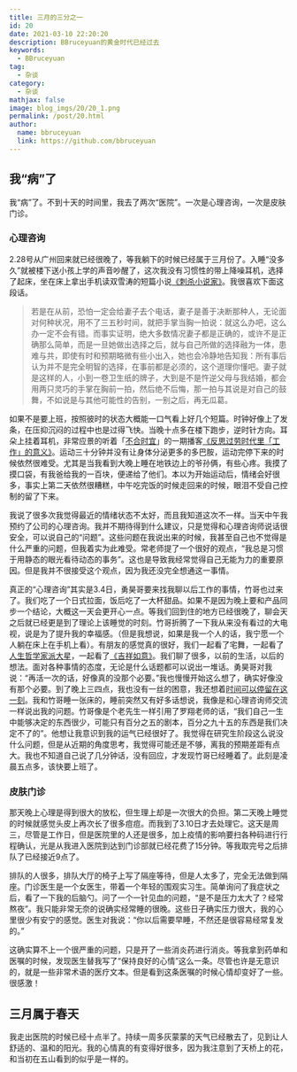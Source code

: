 ```yaml
---
title: 三月的三分之一
id: 20
date: 2021-03-10 22:20:20
description: BBruceyuan的黄金时代已经过去
keywords: 
  - BBruceyuan
tag: 
  - 杂谈
category: 
  - 杂谈
mathjax: false
image: blog_imgs/20/20_1.png
permalink: /post/20.html
author: 
  name: bbruceyuan
  link: https://github.com/bbruceyuan
---
```


## 我“病”了
我“病”了。不到十天的时间里，我去了两次“医院”。一次是心理咨询，一次是皮肤门诊。

### 心理咨询
2.28号从广州回来就已经很晚了，等我躺下的时候已经属于三月份了。入睡“没多久”就被楼下送小孩上学的声音吵醒了，这次我没有习惯性的带上降噪耳机，选择了起床，坐在床上拿出手机读双雪涛的短篇小说[《刺杀小说家》](https://book.douban.com/subject/27116235/)。我很喜欢下面这段话。
> 若是在从前，恐怕一定会给妻子去个电话，妻子是善于决断那种人，无论面对何种状况，用不了三五秒时间，就把手掌当胸一拍说：就这么办吧，这么办一定不会有错。而事实证明，绝大多数情况妻子都是正确的，或许不是正确那么简单，而是一旦她做出选择之后，就与自己所做的选择融为一体，患难与共，即使有时和预期略微有些小出入，她也会冷静地告知我：所有事后认为并不是完全明智的选择，在事前都是必须的，这个道理你懂吧。妻子就是这样的人，小到一卷卫生纸的牌子，大到是不是忤逆父母与我结婚，都会用两只灵巧的手掌在胸前一拍，然后绝不后悔，那一拍与其说是对自己的鼓舞，不如说是与其他可能性的告别，一别之后，再无瓜葛。

如果不是要上班，按照彼时的状态大概能一口气看上好几个短篇。时钟好像上了发条，在压抑沉闷的过程中也是过得飞快。当晚十点多在楼下跑步，逆时针方向。耳朵上挂着耳机，非常应景的听着「[不合时宜](https://www.xiaoyuzhoufm.com/podcast/5e280fb8418a84a0461fd076)」的一期播客[《反思过劳时代里「工作」的意义》](https://www.xiaoyuzhoufm.com/episode/600beca11248f7fde55744b1)。运动三十分钟并没有让身体分泌更多的多巴胺，运动完停下来的时候依然很难受。尤其是当我看到大晚上睡在地铁边上的爷孙俩，有些心疼。我摸了摸口袋，有我爸给我的一百块，便递给了他们。本以为开始运动后，情绪会好很多，事实上第二天依然很糟糕，中午吃完饭的时候走回来的时候，眼泪不受自己控制的留了下来。

我说了很多次我觉得最近的情绪状态不太好，而且我知道这次不一样。当天中午我预约了公司的心理咨询。我并不期待得到什么建议，只是觉得和心理咨询师说话很安全，可以说自己的“问题”。这些问题在我说出来的时候，我甚至自己也不觉得是什么严重的问题，但我着实为此难受。常老师提了一个很好的观点，“我总是习惯于用静态的眼光看待动态的事务”。这也是导致我经常觉得自己无能为力的重要原因。但是我并不很接受这个观点，因为我还没完全想通这一事情。

真正的“心理咨询”其实是3.4日，勇昊哥要来找我聊以后工作的事情，竹哥也过来了。我们吃了一个日式拉面，饭后吃了一大杯甜品。如果不是因为晚上要和产品同步一个结论，大概这一天会更开心一点。等我们回到住的地方已经很晚了，聊会天之后就已经更是到了理论上该睡觉的时刻。竹哥折腾了一下我从来没有看过的大电视，说是为了提升我的幸福感。（但是我想说，如果是我一个人的话，我宁愿一个人躺在床上在手机上看）。有朋友的感觉真的很好，我们一起看了宅舞，一起看了[人生哲学家派大星](https://www.bilibili.com/video/BV1uf4y127Ab?p=2)，一起看了[《吉祥如意》](https://movie.douban.com/subject/35068230/)。我们聊了很多，以前的生活，以后的想法。面对各种事情的态度，无论是什么话题都可以说出一堆话。勇昊哥对我说：“再活一次的话，好像真的没那个必要。”我也慢慢开始这么想了，确实好像没有那个必要。到了晚上三四点，我也没有一丝的困意，我还想着[时间可以停留在这一刻](https://www.bilibili.com/video/BV1uf4y127Ab?p=2)。我和竹哥睡一张床的，睡前突然又有好多话想说，我像是和心理咨询师交流一样说出我的问题。竹哥像是个老先生一样引用了罗翔老师的话，“我们自己一生中能够决定的东西很少，可能只有百分之五的剧本，百分之九十五的东西是我们决定不了的”。他想让我意识到我的运气已经很好了。我觉得在研究生阶段这么说没什么问题，但是从近期的角度思考，我觉得可能还是不够，离我的预期差距有点大。我也不知道自己说了几分钟话，没有回应，才发现竹哥已经睡着了。此刻是凌晨五点多，该快要上班了。

### 皮肤门诊
那天晚上心理是得到很大的放松，但生理上却是一次很大的负担。第二天晚上睡觉的时候就感觉头皮上再次长了很多痘痘。而我到了3.10日才去处理它。这天是周三，尽管是工作日，但是医院里的人还是很多，加上疫情的影响要扫各种码进行行程确认，光是从我进入医院到达到门诊部就已经花费了15分钟。等我取完号之后排队了已经接近9点了。

排队的人很多，排队大厅的椅子上写了隔座等待，但是人太多了，完全无法做到隔座。门诊医生是一个女医生，带着一个年轻的围观实习生。简单询问了我症状之后，看了一下我的后脑勺。问了一个一针见血的问题，“是不是压力太大了？经常熬夜”。我只能非常无奈的说确实经常睡的很晚。这些日子确实压力很大，我的心里很少有安宁的感觉。医生对我说：“你以后需要早睡，不然还是很容易经常复发的。”

这确实算不上一个很严重的问题，只是开了一些消炎药进行消炎。等我拿到药单和医嘱的时候，发现医生替我写了“保持良好的心情”这么一条。尽管也许是无意识的，就是一些非常术语的医疗文本。但是看到这条医嘱的时候心情却变好了一些。很感激！


## 三月属于春天
我走出医院的时候已经十点半了。持续一周多灰蒙蒙的天气已经散去了，见到让人舒适的、温和的阳光。我的心情真的有变得好很多，因为我注意到了天桥上的花，和当初在五山看到的似乎是一样的。

